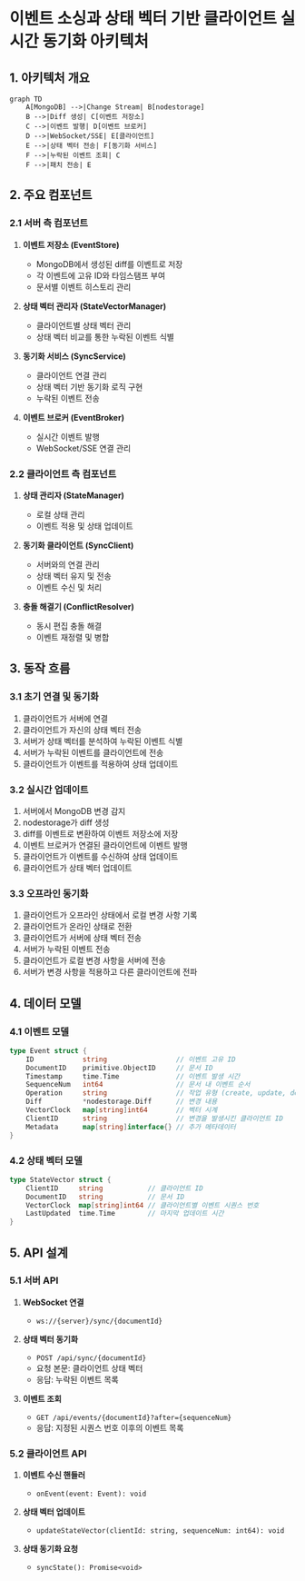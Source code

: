 # 이벤트 소싱과 상태 벡터 기반 클라이언트 실시간 동기화 아키텍처

## 1. 아키텍처 개요

```mermaid
graph TD
    A[MongoDB] -->|Change Stream| B[nodestorage]
    B -->|Diff 생성| C[이벤트 저장소]
    C -->|이벤트 발행| D[이벤트 브로커]
    D -->|WebSocket/SSE| E[클라이언트]
    E -->|상태 벡터 전송| F[동기화 서비스]
    F -->|누락된 이벤트 조회| C
    F -->|패치 전송| E
```

## 2. 주요 컴포넌트

### 2.1 서버 측 컴포넌트

1. **이벤트 저장소 (EventStore)**
   - MongoDB에서 생성된 diff를 이벤트로 저장
   - 각 이벤트에 고유 ID와 타임스탬프 부여
   - 문서별 이벤트 히스토리 관리

2. **상태 벡터 관리자 (StateVectorManager)**
   - 클라이언트별 상태 벡터 관리
   - 상태 벡터 비교를 통한 누락된 이벤트 식별

3. **동기화 서비스 (SyncService)**
   - 클라이언트 연결 관리
   - 상태 벡터 기반 동기화 로직 구현
   - 누락된 이벤트 전송

4. **이벤트 브로커 (EventBroker)**
   - 실시간 이벤트 발행
   - WebSocket/SSE 연결 관리

### 2.2 클라이언트 측 컴포넌트

1. **상태 관리자 (StateManager)**
   - 로컬 상태 관리
   - 이벤트 적용 및 상태 업데이트

2. **동기화 클라이언트 (SyncClient)**
   - 서버와의 연결 관리
   - 상태 벡터 유지 및 전송
   - 이벤트 수신 및 처리

3. **충돌 해결기 (ConflictResolver)**
   - 동시 편집 충돌 해결
   - 이벤트 재정렬 및 병합

## 3. 동작 흐름

### 3.1 초기 연결 및 동기화

1. 클라이언트가 서버에 연결
2. 클라이언트가 자신의 상태 벡터 전송
3. 서버가 상태 벡터를 분석하여 누락된 이벤트 식별
4. 서버가 누락된 이벤트를 클라이언트에 전송
5. 클라이언트가 이벤트를 적용하여 상태 업데이트

### 3.2 실시간 업데이트

1. 서버에서 MongoDB 변경 감지
2. nodestorage가 diff 생성
3. diff를 이벤트로 변환하여 이벤트 저장소에 저장
4. 이벤트 브로커가 연결된 클라이언트에 이벤트 발행
5. 클라이언트가 이벤트를 수신하여 상태 업데이트
6. 클라이언트가 상태 벡터 업데이트

### 3.3 오프라인 동기화

1. 클라이언트가 오프라인 상태에서 로컬 변경 사항 기록
2. 클라이언트가 온라인 상태로 전환
3. 클라이언트가 서버에 상태 벡터 전송
4. 서버가 누락된 이벤트 전송
5. 클라이언트가 로컬 변경 사항을 서버에 전송
6. 서버가 변경 사항을 적용하고 다른 클라이언트에 전파

## 4. 데이터 모델

### 4.1 이벤트 모델

```go
type Event struct {
    ID            string                 // 이벤트 고유 ID
    DocumentID    primitive.ObjectID     // 문서 ID
    Timestamp     time.Time              // 이벤트 발생 시간
    SequenceNum   int64                  // 문서 내 이벤트 순서
    Operation     string                 // 작업 유형 (create, update, delete)
    Diff          *nodestorage.Diff      // 변경 내용
    VectorClock   map[string]int64       // 벡터 시계
    ClientID      string                 // 변경을 발생시킨 클라이언트 ID
    Metadata      map[string]interface{} // 추가 메타데이터
}
```

### 4.2 상태 벡터 모델

```go
type StateVector struct {
    ClientID     string           // 클라이언트 ID
    DocumentID   string           // 문서 ID
    VectorClock  map[string]int64 // 클라이언트별 이벤트 시퀀스 번호
    LastUpdated  time.Time        // 마지막 업데이트 시간
}
```

## 5. API 설계

### 5.1 서버 API

1. **WebSocket 연결**
   - `ws://{server}/sync/{documentId}`

2. **상태 벡터 동기화**
   - `POST /api/sync/{documentId}`
   - 요청 본문: 클라이언트 상태 벡터
   - 응답: 누락된 이벤트 목록

3. **이벤트 조회**
   - `GET /api/events/{documentId}?after={sequenceNum}`
   - 응답: 지정된 시퀀스 번호 이후의 이벤트 목록

### 5.2 클라이언트 API

1. **이벤트 수신 핸들러**
   - `onEvent(event: Event): void`

2. **상태 벡터 업데이트**
   - `updateStateVector(clientId: string, sequenceNum: int64): void`

3. **상태 동기화 요청**
   - `syncState(): Promise<void>`
